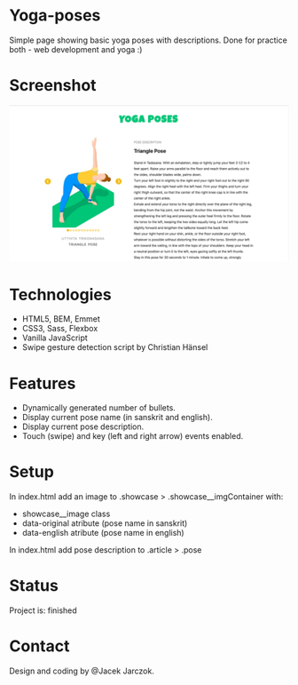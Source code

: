 # Yoga-poses
Simple page showing basic yoga poses with descriptions. Done for practice both - web development and yoga :)

# Screenshot
![Example screenshot](https://github.com/k-son/Yoga-poses/blob/master/yogaposes_screenshot.png)

# Technologies
* HTML5, BEM, Emmet
* CSS3, Sass, Flexbox
* Vanilla JavaScript
* Swipe gesture detection script by Christian Hänsel

# Features
* Dynamically generated number of bullets.
* Display current pose name (in sanskrit and english).
* Display current pose description.
* Touch (swipe) and key (left and right arrow) events enabled.

# Setup
In index.html add an image to .showcase > .showcase__imgContainer with:
* showcase__image class
* data-original atribute (pose name in sanskrit)
* data-english atribute (pose name in english)

In index.html add pose description to .article  > .pose

# Status
Project is: finished

# Contact
Design and coding by @Jacek Jarczok.
